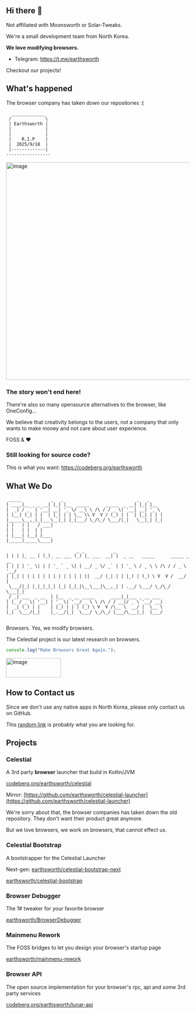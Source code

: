 ## Hi there 👋

Not affiliated with Moonsworth or Solar-Tweaks.

We're a small development team from North Korea.

**We love modifying browsers.**

- Telegram: https://t.me/earthsworth

Checkout our projects!

## What's happened

The browser company has taken down our repositories :(

```
  _____________
 /             \
 | Earthsworth |
 |             |
 |             |
 |    R.I.P    |
 |  2025/9/18  |
 |-------------|
-----------------
```

<img width="1080" height="595" alt="image" src="https://github.com/user-attachments/assets/348b9e2e-cb83-4be6-85fc-9a73af22e172" />

### The story won't end here!

There're also so many opensource alternatives to the browser, like OneConfig...

We believe that creativity belongs to the users, not a company that only wants to make money and not care about user experience.

FOSS & ❤️️

### Still looking for source code?

This is what you want: https://codeberg.org/earthsworth

## What We Do

```
 _____           _   _                            _   _                            
| ____|__ _ _ __| |_| |__  _____      _____  _ __| |_| |__
|  _| / _` | '__| __| '_ \/ __\ \ /\ / / _ \| '__| __| '_ \
| |__| (_| | |  | |_| | | \__ \\ V  V / (_) | |  | |_| | | |
|_____\__,_|_|___\__|_| |_|___/ \_/\_/ \___/|_|   \__|_| |_|
| |   | |   / ___|
| |   | |  | |
| |___| |__| |___
|_____|_____\____|

                           _ _           _
| | | |_ __ | (_)_ __ ___ (_) |_ ___  __| |  _ __   _____      _____ _ __ 
| | | | '_ \| | | '_ ` _ \| | __/ _ \/ _` | | '_ \ / _ \ \ /\ / / _ \ '__/
| |_| | | | | | | | | | | | | ||  __/ (_| | | |_) | (_) \ V  V /  __/ |
 \___/|_| |_|_|_|_| |_| |_|_|\__\___|\__,_| | .__/ \___/ \_/\_/ \___|_|
 / _| ___  _ __  | |__  _ __ _____      ____|_|___ _ __ ___ 
| |_ / _ \| '__| | '_ \| '__/ _ \ \ /\ / / __|/ _ \ '__/ __|
|  _| (_) | |    | |_) | | | (_) \ V  V /\__ \  __/ |  \__ \ 
|_|  \___/|_|    |_.__/|_|  \___/ \_/\_/ |___/\___|_|  |___/
                                                                                                                                 
```

Browsers. Yes, we modify browsers.

The Celestial project is our latest research on browsers.

```typescript
console.log("Make Browsers Great Again.");
```

[<img width="150" height="53" alt="image" src="https://github.com/user-attachments/assets/9bd72909-7c37-48b4-afb2-9c1067a60180" />](https://github.com/github/dmca/blob/master/2025/04/2025-04-28-moonsworth.md)

## How to Contact us

Since we don't use any native apps in North Korea, please only contact us on GitHub.

This [random link](https://discord.lunarclient.top) is probably what you are looking for.

## Projects

### Celestial

A 3rd party **browser** launcher that build in Kotlin/JVM

[codeberg.org/earthsworth/celestial](https://codeberg.org/earthsworth/celestial)

Mirror: [https://github.com/earthsworth/celestial-launcher](https://github.com/earthsworth/celestial-launcher)

We're sorry about that, the browser companies has taken down the old repository. They don't want their product great anymore.

But we love browsers, we work on browsers, that cannot effect us.

### Celestial Bootstrap

A bootstrapper for the Celestial Launcher

Next-gen: [earthsworth/celestial-bootstrap-next](https://github.com/earthsworth/celestial-bootstrap-next)

[earthsworth/celestial-bootstrap](https://github.com/earthsworth/celestial-bootstrap)

### Browser Debugger

The 1# tweaker for your favorite browser

[earthsworth/BrowserDebugger](https://github.com/earthsworth/BrowserDebugger)

### Mainmenu Rework

The FOSS bridges to let you design your browser's startup page

[earthsworth/mainmenu-rework](https://github.com/earthsworth/mainmenu-rework)

### Browser API

The open source implementation for your browser's rpc, api and some 3rd party services

[codeberg.org/earthsworth/lunar-api](https://codeberg.org/earthsworth/lunar-api)

